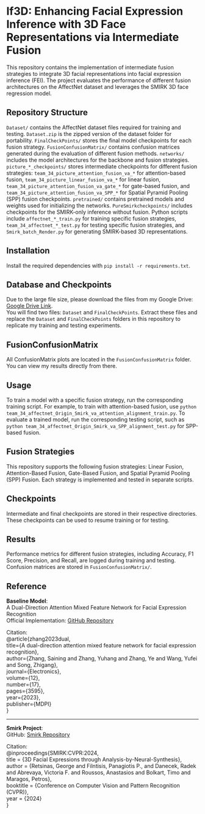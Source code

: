 # If3D: Enhancing Facial Expression Inference with 3D Face Representations via Intermediate Fusion

This repository contains the implementation of intermediate fusion strategies to integrate 3D facial representations into facial expression inference (FEI). The project evaluates the performance of different fusion architectures on the AffectNet dataset and leverages the SMIRK 3D face regression model.

## Repository Structure

`Dataset/` contains the AffectNet dataset files required for training and testing. `Dataset.zip` is the zipped version of the dataset folder for portability. `FinalCheckPoints/` stores the final model checkpoints for each fusion strategy. `FusionConfusionMatrix/` contains confusion matrices generated during the evaluation of different fusion methods. `networks/` includes the model architectures for the backbone and fusion strategies. `picture_*_checkpoints/` stores intermediate checkpoints for different fusion strategies: `team_34_picture_attention_fusion_va_*` for attention-based fusion, `team_34_picture_linear_fusion_va_*` for linear fusion, `team_34_picture_attention_fusion_va_gate_*` for gate-based fusion, and `team_34_picture_attention_fusion_va_SPP_*` for Spatial Pyramid Pooling (SPP) fusion checkpoints. `pretrained/` contains pretrained models and weights used for initializing the networks. `PureSmirkcheckpoints/` includes checkpoints for the SMIRK-only inference without fusion. Python scripts include `affectnet_*_train.py` for training specific fusion strategies, `team_34_affectnet_*_test.py` for testing specific fusion strategies, and `Smirk_batch_Render.py` for generating SMIRK-based 3D representations.

## Installation

Install the required dependencies with `pip install -r requirements.txt`.

## Database and Checkpoints  
Due to the large file size, please download the files from my Google Drive: [Google Drive Link](https://drive.google.com/drive/folders/1rvtPt4OlVsmJnp8LObwKhHBse0PqA9r6?usp=drive_link).  
You will find two files: `Dataset` and `FinalCheckPoints`. Extract these files and replace the `Dataset` and `FinalCheckPoints` folders in this repository to replicate my training and testing experiments.  

## FusionConfusionMatrix  
All ConfusionMatrix plots are located in the `FusionConfusionMatrix` folder. You can view my results directly from there.  

## Usage

To train a model with a specific fusion strategy, run the corresponding training script. For example, to train with attention-based fusion, use `python team_34_affectnet_Origin_Smirk_va_attention_alignment_train.py`. To evaluate a trained model, run the corresponding testing script, such as `python team_34_affectnet_Origin_Smirk_va_SPP_alignment_test.py` for SPP-based fusion.

## Fusion Strategies

This repository supports the following fusion strategies: Linear Fusion, Attention-Based Fusion, Gate-Based Fusion, and Spatial Pyramid Pooling (SPP) Fusion. Each strategy is implemented and tested in separate scripts.

## Checkpoints

Intermediate and final checkpoints are stored in their respective directories. These checkpoints can be used to resume training or for testing.

## Results

Performance metrics for different fusion strategies, including Accuracy, F1 Score, Precision, and Recall, are logged during training and testing. Confusion matrices are stored in `FusionConfusionMatrix/`.

## Reference

**Baseline Model**:  
A Dual-Direction Attention Mixed Feature Network for Facial Expression Recognition  
Official Implementation: [GitHub Repository](https://github.com/SainingZhang/DDAMFN?tab=readme-ov-file)  

Citation:  
@article{zhang2023dual,  
  title={A dual-direction attention mixed feature network for facial expression recognition},  
  author={Zhang, Saining and Zhang, Yuhang and Zhang, Ye and Wang, Yufei and Song, Zhigang},  
  journal={Electronics},  
  volume={12},  
  number={17},  
  pages={3595},  
  year={2023},  
  publisher={MDPI}  
}

---

**Smirk Project**:  
GitHub: [Smirk Repository](https://github.com/georgeretsi/smirk)  

Citation:  
@inproceedings{SMIRK:CVPR:2024,  
  title = {3D Facial Expressions through Analysis-by-Neural-Synthesis},  
  author = {Retsinas, George and Filntisis, Panagiotis P., and Danecek, Radek and Abrevaya, Victoria F. and Roussos, Anastasios and Bolkart, Timo and Maragos, Petros},  
  booktitle = {Conference on Computer Vision and Pattern Recognition (CVPR)},  
  year = {2024}  
}
